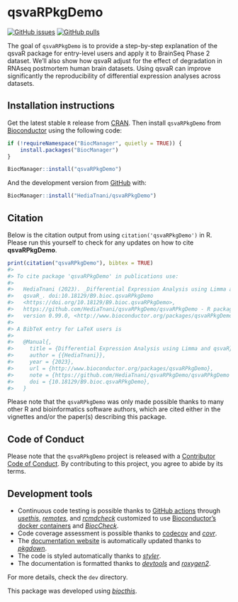
<!-- README.md is generated from README.Rmd. Please edit that file -->

# qsvaRPkgDemo

<!-- badges: start -->

[![GitHub
issues](https://img.shields.io/github/issues/HediaTnani/qsvaRPkgDemo)](https://github.com/HediaTnani/qsvaRPkgDemo/issues)
[![GitHub
pulls](https://img.shields.io/github/issues-pr/HediaTnani/qsvaRPkgDemo)](https://github.com/HediaTnani/qsvaRPkgDemo/pulls)
<!-- badges: end -->

The goal of `qsvaRPkgDemo` is to provide a step-by-step explanation of
the qsvaR package for entry-level users and apply it to BrainSeq Phase 2
dataset. We’ll also show how qsvaR adjust for the effect of degradation
in RNAseq postmortem human brain datasets. Using qsvaR can improve
significantly the reproducibility of differential expression analyses
across datasets.

## Installation instructions

Get the latest stable `R` release from
[CRAN](http://cran.r-project.org/). Then install `qsvaRPkgDemo` from
[Bioconductor](http://bioconductor.org/) using the following code:

``` r
if (!requireNamespace("BiocManager", quietly = TRUE)) {
    install.packages("BiocManager")
}

BiocManager::install("qsvaRPkgDemo")
```

And the development version from
[GitHub](https://github.com/HediaTnani/qsvaRPkgDemo) with:

``` r
BiocManager::install("HediaTnani/qsvaRPkgDemo")
```

## Citation

Below is the citation output from using `citation('qsvaRPkgDemo')` in R.
Please run this yourself to check for any updates on how to cite
**qsvaRPkgDemo**.

``` r
print(citation("qsvaRPkgDemo"), bibtex = TRUE)
#> 
#> To cite package 'qsvaRPkgDemo' in publications use:
#> 
#>   HediaTnani (2023). _Differential Expression Analysis using Limma and
#>   qsvaR_. doi:10.18129/B9.bioc.qsvaRPkgDemo
#>   <https://doi.org/10.18129/B9.bioc.qsvaRPkgDemo>,
#>   https://github.com/HediaTnani/qsvaRPkgDemo/qsvaRPkgDemo - R package
#>   version 0.99.0, <http://www.bioconductor.org/packages/qsvaRPkgDemo>.
#> 
#> A BibTeX entry for LaTeX users is
#> 
#>   @Manual{,
#>     title = {Differential Expression Analysis using Limma and qsvaR},
#>     author = {{HediaTnani}},
#>     year = {2023},
#>     url = {http://www.bioconductor.org/packages/qsvaRPkgDemo},
#>     note = {https://github.com/HediaTnani/qsvaRPkgDemo/qsvaRPkgDemo - R package version 0.99.0},
#>     doi = {10.18129/B9.bioc.qsvaRPkgDemo},
#>   }
```

Please note that the `qsvaRPkgDemo` was only made possible thanks to
many other R and bioinformatics software authors, which are cited either
in the vignettes and/or the paper(s) describing this package.

## Code of Conduct

Please note that the `qsvaRPkgDemo` project is released with a
[Contributor Code of
Conduct](http://bioconductor.org/about/code-of-conduct/). By
contributing to this project, you agree to abide by its terms.

## Development tools

- Continuous code testing is possible thanks to [GitHub
  actions](https://www.tidyverse.org/blog/2020/04/usethis-1-6-0/)
  through *[usethis](https://CRAN.R-project.org/package=usethis)*,
  *[remotes](https://CRAN.R-project.org/package=remotes)*, and
  *[rcmdcheck](https://CRAN.R-project.org/package=rcmdcheck)* customized
  to use [Bioconductor’s docker
  containers](https://www.bioconductor.org/help/docker/) and
  *[BiocCheck](https://bioconductor.org/packages/3.15/BiocCheck)*.
- Code coverage assessment is possible thanks to
  [codecov](https://codecov.io/gh) and
  *[covr](https://CRAN.R-project.org/package=covr)*.
- The [documentation website](http://HediaTnani.github.io/qsvaRPkgDemo)
  is automatically updated thanks to
  *[pkgdown](https://CRAN.R-project.org/package=pkgdown)*.
- The code is styled automatically thanks to
  *[styler](https://CRAN.R-project.org/package=styler)*.
- The documentation is formatted thanks to
  *[devtools](https://CRAN.R-project.org/package=devtools)* and
  *[roxygen2](https://CRAN.R-project.org/package=roxygen2)*.

For more details, check the `dev` directory.

This package was developed using
*[biocthis](https://bioconductor.org/packages/3.15/biocthis)*.
